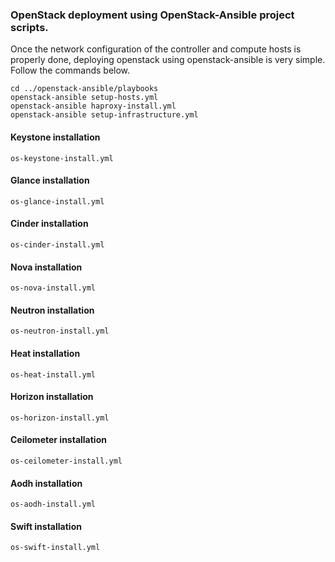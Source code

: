 

### OpenStack deployment using OpenStack-Ansible project scripts.

Once the network configuration of the controller and compute hosts is properly done, deploying openstack using openstack-ansible is very simple. Follow the commands below.

```
cd ../openstack-ansible/playbooks
openstack-ansible setup-hosts.yml
openstack-ansible haproxy-install.yml
openstack-ansible setup-infrastructure.yml 
```

#### Keystone installation

``` os-keystone-install.yml ```

#### Glance installation

``` os-glance-install.yml ```

#### Cinder installation

``` os-cinder-install.yml ```

#### Nova installation

``` os-nova-install.yml ```

#### Neutron installation

``` os-neutron-install.yml ```

#### Heat installation

``` os-heat-install.yml ```

#### Horizon installation

``` os-horizon-install.yml ```

#### Ceilometer installation

``` os-ceilometer-install.yml ```

#### Aodh installation

``` os-aodh-install.yml ```

#### Swift installation

``` os-swift-install.yml ```
